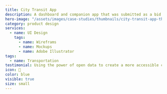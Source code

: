 ```yaml
---
title: City Transit App
description: A dashboard and companion app that was submitted as a bid for a grant to help people move around the city of Cincinnati
hero-image: "/assets/images/case-studies/thumbnails/city-transit-app-thumbnail.png"
category: product design
services:
  - name: UI Design
    tags:
      - name: Wireframs
      - name: Mockups
      - name: Adobe Illustrator
tags:
  - name: Transportation
testimonial: Using the power of open data to create a more accessible city
icon: 🚦
color: blue
visible: true
size: small
---
```

